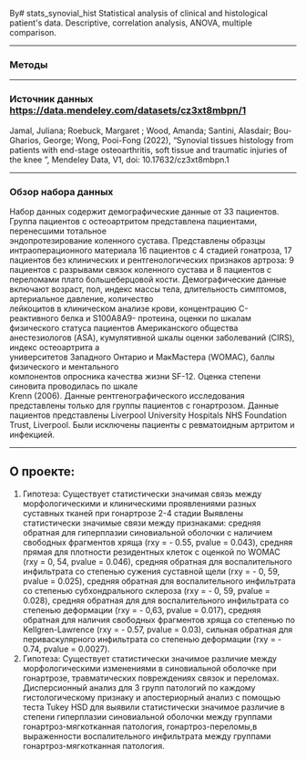 Ву# stats_synovial_hist
Statistical analysis of clinical and histological patient's data. Descriptive, correlation analysis, ANOVA, multiple comparison.
______________________________________________________________________________
### Методы
______________________________________________________________________________
### Источник данных https://data.mendeley.com/datasets/cz3xt8mbpn/1
Jamal, Juliana; Roebuck, Margaret ; Wood, Amanda; Santini, Alasdair; Bou-Gharios, George; Wong, Pooi-Fong (2022), “Synovial tissues histology from patients with end-stage osteoarthritis, soft tissue and traumatic injuries of the knee ”, Mendeley Data, V1, doi: 10.17632/cz3xt8mbpn.1
______________________________________________________________________________
### Обзор набора данных
Набор данных содержит демографические данные от 33 пациентов. Группа пациентов с остеоартритом представлена пациентами, перенесшими тотальное  
эндопротезирование коленного сустава. Представлены образцы интраоперационного материала 16 пациентов с 4 стадией гонатроза, 17 пациентов без клинических и рентгенологических признаков артроза: 9 пациентов с разрывами связок коленного сустава и 8 пациентов с переломами плато большеберцовой кости. Демографические данные включают возраст, пол, индекс массы тела, длительность симптомов, артериальное давление, количество  
лейкоцитов в клиническом анализе крови, концентрацию С-реактивного белка и S100A8A9- 
протеина, оценки по шкалам физического статуса пациентов Американского общества  
анестезиологов (ASA), кумулятивной шкалы оценки заболеваний (CIRS), индекс остеоартрита а  
университетов Западного Онтарио и МакМастера (WOMAC), баллы физического и ментального  
компонентов опросника качества жизни SF-12. Оценка степени синовита проводилась по шкале  
Krenn (2006). Данные рентгенографического исследования представлены только для группы пациентов с гонартрозом. Данные пациентов представлены Liverpool University Hospitals NHS Foundation Trust, Liverpool. Были исключены пациенты с ревматоидным артритом и инфекцией.
______________________________________________________________________________
## О проекте: 
1. Гипотеза:
Существует статистически значимая связь между морфологическими и клиническими проявлениями 
разных суставных тканей при гонартрозе 2-4 стадии
Выявлены статистически значимые связи между признаками: средняя обратная для 
гиперплазии синовиальной оболочки с наличием свободных фрагментов хряща (rxy = - 0.55, 
pvalue = 0.043), средняя прямая для плотности резидентных клеток с оценкой по WOMAC (rxy = 
0, 54, pvalue = 0.046), средняя обратная для воспалительного инфильтрата со степенью сужения суставной щели (rxy = - 0, 59, pvalue = 0.025), средняя обратная для воспалительного 
инфильтрата со степенью субхондрального склероза (rxy = - 0, 59, pvalue = 0.028), средняя обратная для для воспалительного инфильтрата со степенью деформации (rxy = - 0,63, pvalue = 0.017), средняя обратная для наличия свободных фрагментов хряща со степенью по Kellgren-Lawrence (rxy = - 0.57, pvalue = 0.03), сильная обратная для периваскулярного инфильтрата со 
степенью деформации (rxy = - 0.74, pvalue = 0.0027). 
2. Гипотеза:
Существует статистически значимое различие между морфологическими изменениями в синовиальной оболочке при гонартрозе, травматических повреждениях связок и переломах.
Дисперсионный анализ для 3 групп патологий по каждому гистологическому признаку и апостериорный анализ с помощью теста Tukey HSD для выявили статистически значимое различие в степени гиперплазии синовиальной 
оболочки между группами гонартроз-мягкотканная патология, гонартроз-переломы,в выраженности воспалительного инфильтрата между группами гонартроз-мягкотканная патология.